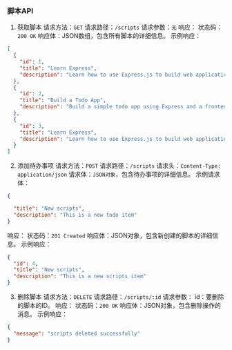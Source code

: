 ### 脚本API
1. 获取脚本
请求方法：`GET`
请求路径：`/scripts`
请求参数：`无`
响应：
状态码：`200 OK`
响应体：JSON数组，包含所有脚本的详细信息。
示例响应：
```json
[
  {
    "id": 1,
    "title": "Learn Express",
    "description": "Learn how to use Express.js to build web applications"
  },
  {
    "id": 2,
    "title": "Build a Todo App",
    "description": "Build a simple todo app using Express and a frontend framework"
  },
  {
    "id": 3,
    "title": "Learn Express",
    "description": "Learn how to use Express.js to build web applications"
  }
]
```
2. 添加待办事项
请求方法：`POST`
请求路径：`/scripts`
请求头：`Content-Type: application/json`
请求体：`JSON对象`，包含待办事项的详细信息。
示例请求体：
```json
{

  "title": "New scripts",
  "description": "This is a new todo item"
}
```
响应：
状态码：`201 Created`
响应体：JSON对象，包含新创建的脚本的详细信息。
示例响应：
```json
{
  "id": 4,
  "title": "New scripts",
  "description": "This is a new scripts item"
}
```
3. 删除脚本
请求方法：`DELETE`
请求路径：`/scripts/:id`
请求参数：
id：要删除的脚本的ID。
响应：
状态码：`200 OK`
响应体：JSON对象，包含删除操作的消息。
示例响应：
```json
{
  "message": "scripts deleted successfully"
}
```

